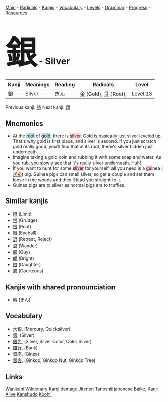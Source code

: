 <style> bigfont {font-size: 100px}</style>
[Main](../README.md) -
[Radicals](../radicals.md) -
[Kanjis](../kanjis.md) -
[Vocabulary](../vocabulary.md) -
[Levels](../levels.md) -
[Grammar](../grammar.md) - 
[Progress](../progress.md) -
[Resources](../resources.md)
# <bigfont> 銀</bigfont> - Silver 

| Kanji | Meanings | Reading | Radicals | Level |
| --- | --- | --- | --- | --- |
| 銀 | Silver | ぎん | [金](../radicals/金.md) (Gold), [艮](../radicals/艮.md) (Root),  | [Level 13](../levels/wk_level13.md) |

Previous kanji: [詩](詩.md) Next kanji: [題](題.md) 

## Mnemonics
 * At the <span style="background-color:#ADD8E6"> root</span> of <span style="background-color:#ADD8E6"> gold</span>, there is <span style="background-color:#ffcccb"> silver</span>. Gold is basically just silver leveled up. That's why gold is first place, and silver is second. If you just scratch gold really good, you'll find that at its root, there's silver hidden just underneath.
* Imagine taking a gold coin and rubbing it with some soap and water. As you rub, you slowly see that it's really silver underneath. Huh!
* If you want to hunt for some <span style="background-color:#ffcccb"> silver</span> for yourself, all you need is a <span style="background-color:#ffcccb"> gui</span>nea (<span style="background-color:#fed8b1"> [ぎん](https://jisho.org/search/ぎん)</span>) pig. Guinea pigs can smell silver, so get a couple and set them loose in the woods and they'll lead you straight to it.
* Guinea pigs are to silver as normal pigs are to truffles.


## Similar kanjis
 * [限](限.md) (Limit)
* [恨](恨.md) (Grudge)
* [根](根.md) (Root)
* [眼](眼.md) (Eyeball)
* [退](退.md) (Retreat, Reject)
* [浪](浪.md) (Wander)
* [郎](郎.md) (Guy)
* [朗](朗.md) (Bright)
* [娘](娘.md) (Daughter)
* [懇](懇.md) (Courteous)



## Kanjis with shared pronounciation
 * [吟](吟.md) (ぎん)



## Vocabulary
 * [水銀](../vocabulary/銀.md), (Mercury, Quicksilver)
* [銀](../vocabulary/銀.md), (Silver)
* [銀色](../vocabulary/銀.md), (Silver, Silver Color, Color Silver)
* [銀行](../vocabulary/銀.md), (Bank)
* [銀座](../vocabulary/銀.md), (Ginza)
* [銀杏](../vocabulary/銀.md), (Ginkgo, Ginkgo Nut, Ginkgo Tree)




## Links 


[Wanikani](https://www.wanikani.com/kanji/銀)
[Wiktionary](https://en.wiktionary.org/wiki/銀)
[Kanji damage](http://www.kanjidamage.com/kanji/search?utf8=✓&q=銀)
[Jitenon](https://jitenon.com/kanji/銀)
[Tanoshii japanese](https://www.tanoshiijapanese.com/dictionary/kanji.cfm?k=銀)
[Baike](https://baike.baidu.com/item/銀),
[Kanji Alive](https://app.kanjialive.com/銀)
[Kanshudo](https://www.kanshudo.com/searchmn?q=銀)
[Koohii](https://kanji.koohii.com/study/kanji/銀)
